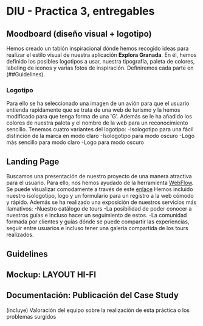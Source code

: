 # DIU - Practica 3, entregables

## Moodboard (diseño visual + logotipo)   
Hemos creado un tablón inspiracional dónde hemos recogido ideas para realizar el estilo visual de nuestra aplicación **Explora Granada**. En él, hemos definido los posibles logotipos a usar, nuestra tipografía, paleta de colores, labeling de iconos y varias fotos de inspiración. Definiremos cada parte en (##Guidelines).

### Logotipo
Para ello se ha seleccionado una imagen de un avión para que el usuario entienda rapidamente que se trata de una web de turismo y la hemos modificado para que tenga forma de una 'G'. Además se le ha añadido los colores de nuestra paleta y el nombre de la web para un reconocimiento sencillo.
Tenemos cuatro variantes del logotipo:
  -Isologotipo para una fácil distinción de la marca en modo claro
  -Isologotipo para modo oscuro
  -Logo más sencillo para modo claro
  -Logo para modo oscuro
  
## Landing Page
Buscamos una presentación de nuestro proyecto de una manera atractiva para el usuario. Para ello, nos hemos ayudado de la herramienta [WebFlow](https://webflow.com). Se puede visualizar comodamente a través de este [enlace](https://deniss-stupendous-site-03-4c32b55860345.webflow.io/#https://deniss-stupendous-site-03-4c32b55860345.webflow.io/)
Hemos incluido nuestro isologotipo, logo y un formulario para un registro a la web cómodo y rápido. Además se ha realizado una exposición de nuestros servicios más llamativos:
 -Nuestro catálogo de tours
 -La posibilidad de poder conocer a nuestros guías e incluso hacer un seguimiento de estos.
 -La comunidad formada por clientes y guías dónde se puede compartir las experiencias, seguir entre usuarios e incluso tener una galería compartida de los tours realizados.

## Guidelines
### 

## Mockup: LAYOUT HI-FI


## Documentación: Publicación del Case Study


(incluye) Valoración del equipo sobre la realización de esta práctica o los problemas surgidos
 
